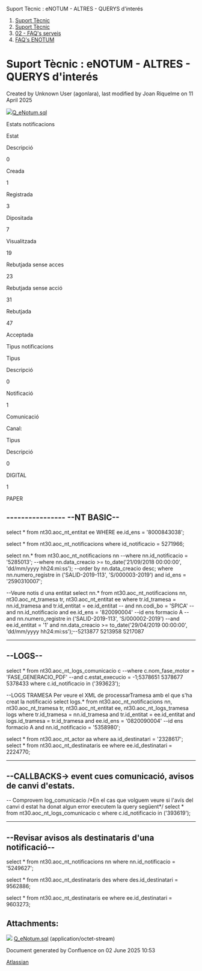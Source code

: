 Suport Tècnic : eNOTUM - ALTRES - QUERYS d'interés  

1.  [Suport Tècnic](index.md)
2.  [Suport Tècnic](13893782.md)
3.  [02 - FAQ's serveis](26313393.md)
4.  [FAQ's ENOTUM](28705561.md)

Suport Tècnic : eNOTUM - ALTRES - QUERYS d'interés
==================================================

Created by Unknown User (agonlara), last modified by Joan Riquelme on 11 April 2025

  

[![](download/resources/com.atlassian.confluence.plugins.confluence-view-file-macro:view-file-macro-resources/images/placeholder-small-file.png)Q\_eNotum.sql](/download/attachments/26313523/Q_eNotum.sql?version=1&modificationDate=1556633310000&api=v2)

  

  

Estats notificacions

Estat

Descripció

0

Creada

1

Registrada

3

Dipositada

7

Visualitzada

19

Rebutjada sense acces

23

Rebutjada sense acció

31

Rebutjada

47

Acceptada

Tipus notificacions

Tipus

Descripció

0

Notificació

1

Comunicació

Canal:

Tipus

Descripció

0

DIGITAL

1

PAPER

\----------------
--NT BASIC--
----------------

select \*
from nt30.aoc\_nt\_entitat ee 
WHERE ee.id\_ens = '8000843038';


select \*
from nt30.aoc\_nt\_notificacions
where id\_notificacio = 5271966;



select nn.\*
  from nt30.aoc\_nt\_notificacions nn
--where nn.id\_notificacio = '5285013';
--where  nn.data\_creacio >= to\_date('21/09/2018 00:00:00', 'dd/mm/yyyy hh24:mi:ss');
--order by nn.data\_creacio desc;
 where nn.numero\_registre in ('SALID-2019-113', 'S/000003-2019')
 and id\_ens = '2590310007';


--Veure notis d una entitat
select nn.\*
  from nt30.aoc\_nt\_notificacions nn,
       nt30.aoc\_nt\_tramesa       tr,
       nt30.aoc\_nt\_entitat       ee
 where tr.id\_tramesa = nn.id\_tramesa
   and tr.id\_entitat = ee.id\_entitat
  -- and nn.codi\_bo = 'SPICA'
   -- and nn.id\_notificacio
  and ee.id\_ens = '820090004' --id ens formacio A
   --and nn.numero\_registre in ('SALID-2019-113', 'S/000002-2019')
      --and ee.id\_entitat = '1'
   and nn.data\_creacio >=
       to\_date('29/04/2019 00:00:00', 'dd/mm/yyyy hh24:mi:ss');--5213877     5213958      5217087



--------------------------
--LOGS--     
--------------------------


select \*
  from nt30.aoc\_nt\_logs\_comunicacio c
--where c.nom\_fase\_motor = 'FASE\_GENERACIO\_PDF'
--and c.estat\_execucio = -1;5378651   5378677     5378433 
 where c.id\_notificacio in ('393623');


--LOGS TRAMESA Per veure el XML de processarTramesa amb el que s'ha creat la notificació
select logs.\*
  from nt30.aoc\_nt\_notificacions nn,
       nt30.aoc\_nt\_tramesa       tr,
       nt30.aoc\_nt\_entitat       ee,
       nt30.aoc\_nt\_logs\_tramesa  logs
 where tr.id\_tramesa = nn.id\_tramesa
   and tr.id\_entitat = ee.id\_entitat
   and logs.id\_tramesa = tr.id\_tramesa
   and ee.id\_ens = '0820090004' --id ens formacio A
   and nn.id\_notificacio = '5358980';
   



select \* from nt30.aoc\_nt\_actor aa where aa.id\_destinatari = '2328617';
select \* from nt30.aoc\_nt\_destinataris ee where ee.id\_destinatari = 2224770;


--------------------------------------------------------------------
--CALLBACKS-> event cues comunicació, avisos de canvi d'estats. 
---------------------------------------------------------------------

-- Comprovem log\_comunicacio
/\*En el cas que volguem veure si l'avís del canvi d estat ha donat algun error executem la query següent\*/
select \*
  from nt30.aoc\_nt\_logs\_comunicacio c
 where c.id\_notificacio in ('393619');


------------------------------------------------------
--Revisar avisos als destinataris d'una notificació--
------------------------------------------------------
select \*
  from nt30.aoc\_nt\_notificacions nn
 where nn.id\_notificacio = '5249627';

select \*
  from nt30.aoc\_nt\_destinataris des
 where des.id\_destinatari = 9562886;

select \* from nt30.aoc\_nt\_destinataris ee where ee.id\_destinatari = 9603273;

Attachments:
------------

![](images/icons/bullet_blue.gif) [Q\_eNotum.sql](attachments/26313523/26317374.sql) (application/octet-stream)  

Document generated by Confluence on 02 June 2025 10:53

[Atlassian](http://www.atlassian.com/)